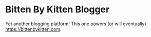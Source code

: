 # Bitten By Kitten Blogger

Yet another blogging platform! This one powers (or will eventually) https://bittenbykitten.com.
